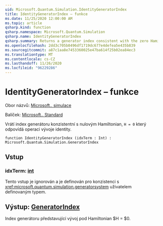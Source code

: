 ```yaml
---
uid: Microsoft.Quantum.Simulation.IdentityGeneratorIndex
title: IdentityGeneratorIndex – funkce
ms.date: 11/25/2020 12:00:00 AM
ms.topic: article
qsharp.kind: function
qsharp.namespace: Microsoft.Quantum.Simulation
qsharp.name: IdentityGeneratorIndex
qsharp.summary: Returns a generator index consistent with the zero Hamiltonian, `H = 0`, which corresponds to the identity evolution operation.
ms.openlocfilehash: 2dd3c705b0496df1719dc677e4defea5e435b839
ms.sourcegitcommit: a87c1aa8e7453360025e47ba614f25b02ea84ec3
ms.translationtype: MT
ms.contentlocale: cs-CZ
ms.lasthandoff: 11/26/2020
ms.locfileid: "96229286"
---
```

# <a name="identitygeneratorindex-function"></a>IdentityGeneratorIndex – funkce

Obor názvů: [Microsoft.. simulace](xref:Microsoft.Quantum.Simulation)

Balíček: [Microsoft.. Standard](https://nuget.org/packages/Microsoft.Quantum.Standard)


Vrátí index generátoru konzistentní s nulovým Hamiltonian, `H = 0` který odpovídá operaci vývoje identity.

```qsharp
function IdentityGeneratorIndex (idxTerm : Int) : Microsoft.Quantum.Simulation.GeneratorIndex
```


## <a name="input"></a>Vstup

### <a name="idxterm--int"></a>idxTerm: [int](xref:microsoft.quantum.lang-ref.int)

Tento vstup je ignorován a je definován pro konzistenci s <xref:microsoft.quantum.simulation.generatorsystem> uživatelem definovaným typem.



## <a name="output--generatorindex"></a>Výstup: [GeneratorIndex](xref:Microsoft.Quantum.Simulation.GeneratorIndex)

Index generátoru představující vývoj pod Hamiltonian $H = $0.